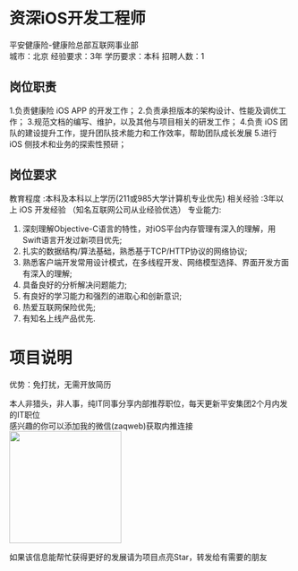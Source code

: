 # 资深iOS开发工程师
平安健康险-健康险总部互联网事业部  
城市：北京 经验要求：3年 学历要求：本科  招聘人数：1

## 岗位职责
1.负责健康险 iOS APP 的开发工作；
   2.负责承担版本的架构设计、性能及调优工作；
   3.规范文档的编写、维护，以及其他与项目相关的研发工作；
   4.负责 iOS 团队的建设提升工作，提升团队技术能力和工作效率，帮助团队成长发展
   5.进行 iOS 侧技术和业务的探索性预研；

## 岗位要求
教育程度	:本科及本科以上学历(211或985大学计算机专业优先)
   相关经验 :3年以上 iOS 开发经验 （知名互联网公司从业经验优选）
   专业能力:
   1. 深刻理解Objective-C语言的特性，对iOS平台内存管理有深入的理解，用Swift语言开发过新项目优先;
   2. 扎实的数据结构/算法基础，熟悉基于TCP/HTTP协议的网络协议;
   3. 熟悉客户端开发常用设计模式，在多线程开发、网络模型选择、界面开发方面有深入的理解;
   4. 具备良好的分析解决问题能力;
   5. 有良好的学习能力和强烈的进取心和创新意识;
   6. 热爱互联网保险优先;
   7. 有知名上线产品优先.

# 项目说明

优势：免打扰，无需开放简历

本人非猎头，非人事，纯IT同事分享内部推荐职位，每天更新平安集团2个月内发的IT职位  
感兴趣的你可以添加我的微信(zaqweb)获取内推连接  
<img src="https://github.com/zaqweb/PA-IT-JOBS/blob/master/WechatICode.jpeg"  height="200" width="200">

如果该信息能帮忙获得更好的发展请为项目点亮Star，转发给有需要的朋友




